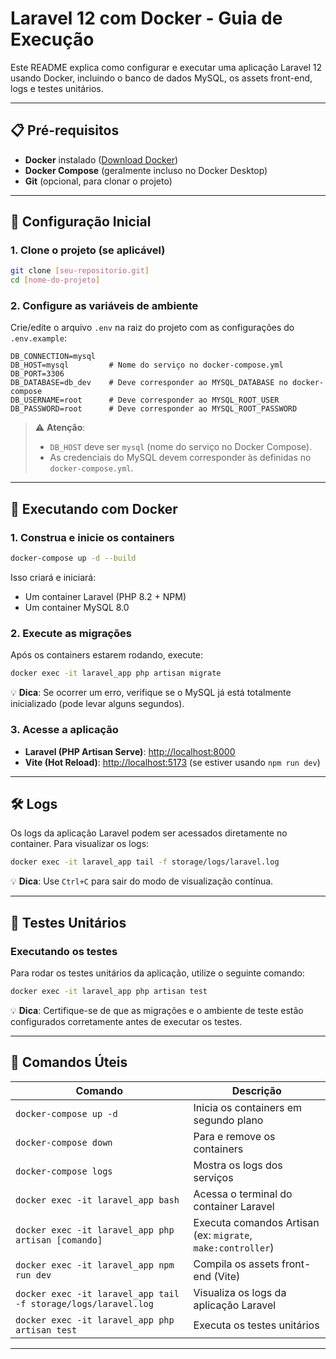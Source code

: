 # Laravel 12 com Docker - Guia de Execução

Este README explica como configurar e executar uma aplicação Laravel 12 usando Docker, incluindo o banco de dados MySQL, os assets front-end, logs e testes unitários.

---

## 📋 Pré-requisitos

- **Docker** instalado ([Download Docker](https://www.docker.com/))
- **Docker Compose** (geralmente incluso no Docker Desktop)
- **Git** (opcional, para clonar o projeto)

---

## 🚀 Configuração Inicial

### 1. Clone o projeto (se aplicável)

```bash
git clone [seu-repositorio.git]
cd [nome-do-projeto]
```

### 2. Configure as variáveis de ambiente

Crie/edite o arquivo `.env` na raiz do projeto com as configurações do `.env.example`:

```env
DB_CONNECTION=mysql
DB_HOST=mysql         # Nome do serviço no docker-compose.yml
DB_PORT=3306
DB_DATABASE=db_dev    # Deve corresponder ao MYSQL_DATABASE no docker-compose
DB_USERNAME=root      # Deve corresponder ao MYSQL_ROOT_USER
DB_PASSWORD=root      # Deve corresponder ao MYSQL_ROOT_PASSWORD
```

> ⚠️ **Atenção**:
> - `DB_HOST` deve ser `mysql` (nome do serviço no Docker Compose).
> - As credenciais do MySQL devem corresponder às definidas no `docker-compose.yml`.

---

## 🐳 Executando com Docker

### 1. Construa e inicie os containers

```bash
docker-compose up -d --build
```

Isso criará e iniciará:

- Um container Laravel (PHP 8.2 + NPM)
- Um container MySQL 8.0

### 2. Execute as migrações

Após os containers estarem rodando, execute:

```bash
docker exec -it laravel_app php artisan migrate
```

💡 **Dica**: Se ocorrer um erro, verifique se o MySQL já está totalmente inicializado (pode levar alguns segundos).

### 3. Acesse a aplicação

- **Laravel (PHP Artisan Serve)**: [http://localhost:8000](http://localhost:8000)
- **Vite (Hot Reload)**: [http://localhost:5173](http://localhost:5173) (se estiver usando `npm run dev`)

---

## 🛠️ Logs

Os logs da aplicação Laravel podem ser acessados diretamente no container. Para visualizar os logs:

```bash
docker exec -it laravel_app tail -f storage/logs/laravel.log
```

💡 **Dica**: Use `Ctrl+C` para sair do modo de visualização contínua.

---

## 🧪 Testes Unitários

### Executando os testes

Para rodar os testes unitários da aplicação, utilize o seguinte comando:

```bash
docker exec -it laravel_app php artisan test
```

💡 **Dica**: Certifique-se de que as migrações e o ambiente de teste estão configurados corretamente antes de executar os testes.

---

## 🔧 Comandos Úteis

| Comando                                      | Descrição                                      |
|----------------------------------------------|------------------------------------------------|
| `docker-compose up -d`                       | Inicia os containers em segundo plano         |
| `docker-compose down`                        | Para e remove os containers                   |
| `docker-compose logs`                        | Mostra os logs dos serviços                   |
| `docker exec -it laravel_app bash`           | Acessa o terminal do container Laravel        |
| `docker exec -it laravel_app php artisan [comando]` | Executa comandos Artisan (ex: `migrate`, `make:controller`) |
| `docker exec -it laravel_app npm run dev`    | Compila os assets front-end (Vite)            |
| `docker exec -it laravel_app tail -f storage/logs/laravel.log` | Visualiza os logs da aplicação Laravel        |
| `docker exec -it laravel_app php artisan test` | Executa os testes unitários                  |

--- 
